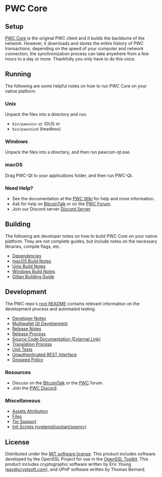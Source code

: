PWC Core
=============

Setup
---------------------
[PWC Core](http://pawcoin.org/wallet) is the original PWC client and it builds the backbone of the network. However, it downloads and stores the entire history of PWC transactions; depending on the speed of your computer and network connection, the synchronization process can take anywhere from a few hours to a day or more. Thankfully you only have to do this once.

Running
---------------------
The following are some helpful notes on how to run PWC Core on your native platform.

### Unix

Unpack the files into a directory and run:

- `bin/pawcoin-qt` (GUI) or
- `bin/pawcoind` (headless)

### Windows

Unpack the files into a directory, and then run pawcoin-qt.exe.

### macOS

Drag PWC-Qt to your applications folder, and then run PWC-Qt.

### Need Help?

* See the documentation at the [PWC Wiki](https://github.com/PWC-Project/PWC/wiki)
for help and more information.
* Ask for help on [BitcoinTalk](https://bitcointalk.org/index.php?topic=1262920.0) or on the [PWC Forum](http://forum.pawcoin.org/).
* Join our Discord server [Discord Server](https://discord.pawcoin.org)

Building
---------------------
The following are developer notes on how to build PWC Core on your native platform. They are not complete guides, but include notes on the necessary libraries, compile flags, etc.

- [Dependencies](dependencies.md)
- [macOS Build Notes](build-osx.md)
- [Unix Build Notes](build-unix.md)
- [Windows Build Notes](build-windows.md)
- [Gitian Building Guide](gitian-building.md)

Development
---------------------
The PWC repo's [root README](/README.md) contains relevant information on the development process and automated testing.

- [Developer Notes](developer-notes.md)
- [Multiwallet Qt Development](multiwallet-qt.md)
- [Release Notes](release-notes.md)
- [Release Process](release-process.md)
- [Source Code Documentation (External Link)](https://www.fuzzbawls.pw/pawcoin/doxygen/)
- [Translation Process](translation_process.md)
- [Unit Tests](unit-tests.md)
- [Unauthenticated REST Interface](REST-interface.md)
- [Dnsseed Policy](dnsseed-policy.md)

### Resources
* Discuss on the [BitcoinTalk](https://bitcointalk.org/index.php?topic=1262920.0) or the [PWC](http://forum.pawcoin.org/) forum.
* Join the [PWC Discord](https://discord.pawcoin.org).

### Miscellaneous
- [Assets Attribution](assets-attribution.md)
- [Files](files.md)
- [Tor Support](tor.md)
- [Init Scripts (systemd/upstart/openrc)](init.md)

License
---------------------
Distributed under the [MIT software license](/COPYING).
This product includes software developed by the OpenSSL Project for use in the [OpenSSL Toolkit](https://www.openssl.org/). This product includes
cryptographic software written by Eric Young ([eay@cryptsoft.com](mailto:eay@cryptsoft.com)), and UPnP software written by Thomas Bernard.
